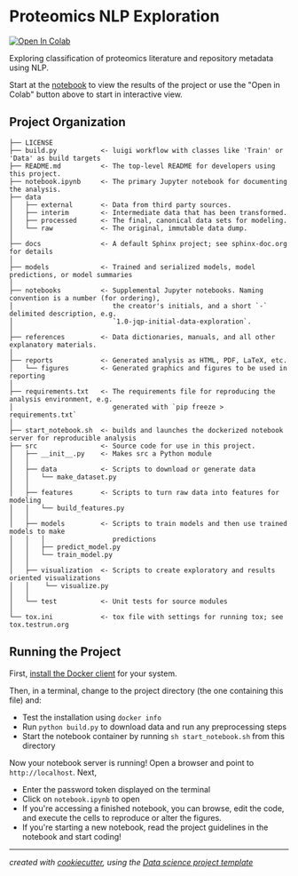 # Proteomics NLP Exploration

[![Open In Colab](https://colab.research.google.com/assets/colab-badge.svg)](https://colab.research.google.com/github/austinkeller/proteomics-nlp-exploration/blob/master/notebook.ipynb
)

Exploring classification of proteomics literature and repository metadata using NLP.

Start at the [notebook](notebook.ipynb) to view the results of the project or use the "Open in Colab" button above to start in interactive view.

## Project Organization

    ├── LICENSE
    ├── build.py           <- luigi workflow with classes like 'Train' or 'Data' as build targets
    ├── README.md          <- The top-level README for developers using this project.
    ├── notebook.ipynb     <- The primary Jupyter notebook for documenting the analysis.
    ├── data
    │   ├── external       <- Data from third party sources.
    │   ├── interim        <- Intermediate data that has been transformed.
    │   ├── processed      <- The final, canonical data sets for modeling.
    │   └── raw            <- The original, immutable data dump.
    │
    ├── docs               <- A default Sphinx project; see sphinx-doc.org for details
    │
    ├── models             <- Trained and serialized models, model predictions, or model summaries
    │
    ├── notebooks          <- Supplemental Jupyter notebooks. Naming convention is a number (for ordering),
    │                         the creator's initials, and a short `-` delimited description, e.g.
    │                         `1.0-jqp-initial-data-exploration`.
    │
    ├── references         <- Data dictionaries, manuals, and all other explanatory materials.
    │
    ├── reports            <- Generated analysis as HTML, PDF, LaTeX, etc.
    │   └── figures        <- Generated graphics and figures to be used in reporting
    │
    ├── requirements.txt   <- The requirements file for reproducing the analysis environment, e.g.
    │                         generated with `pip freeze > requirements.txt`
    │
    ├── start_notebook.sh  <- builds and launches the dockerized notebook server for reproducible analysis
    ├── src                <- Source code for use in this project.
    │   ├── __init__.py    <- Makes src a Python module
    │   │
    │   ├── data           <- Scripts to download or generate data
    │   │   └── make_dataset.py
    │   │
    │   ├── features       <- Scripts to turn raw data into features for modeling
    │   │   └── build_features.py
    │   │
    │   ├── models         <- Scripts to train models and then use trained models to make
    │   │   │                 predictions
    │   │   ├── predict_model.py
    │   │   └── train_model.py
    │   │
    │   ├── visualization  <- Scripts to create exploratory and results oriented visualizations
    │   │    └── visualize.py
    │   │
    │   └── test           <- Unit tests for source modules
    │
    └── tox.ini            <- tox file with settings for running tox; see tox.testrun.org

## Running the Project

First, [install the Docker client](http://docs.docker.com) for your system.

Then, in a terminal, change to the project directory (the one containing this file) and:

- Test the installation using `docker info`
- Run `python build.py` to download data and run any preprocessing steps
- Start the notebook container by running `sh start_notebook.sh` from this directory

Now your notebook server is running! Open a browser and point to `http://localhost`. Next,

- Enter the password token displayed on the terminal
- Click on `notebook.ipynb` to open
- If you're accessing a finished notebook, you can browse, edit the code, and execute the cells to reproduce or alter the figures.
- If you're starting a new notebook, read the project guidelines in the notebook and start coding!

---
*created with [cookiecutter](http://cookiecutter.readthedocs.io/en/latest/), using the [Data science project template](https://github.com/austinkeller/datascience-project-template)*

